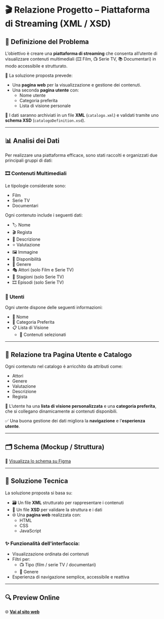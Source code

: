 # 🎬 Relazione Progetto – Piattaforma di Streaming (XML / XSD)

## 📌 Definizione del Problema

L’obiettivo è creare una **piattaforma di streaming** che consenta all’utente di visualizzare contenuti multimediali (🎞️ Film, 📺 Serie TV, 📚 Documentari) in modo accessibile e strutturato.

🧠 La soluzione proposta prevede:

- Una **pagina web** per la visualizzazione e gestione dei contenuti.
- Una seconda **pagina utente** con:
  - Nome utente
  - Categoria preferita
  - Lista di visione personale

📁 I dati saranno archiviati in un file **XML** (`catalogo.xml`) e validati tramite uno **schema XSD** (`catalogoDefinition.xsd`).

---

## 📊 Analisi dei Dati

Per realizzare una piattaforma efficace, sono stati raccolti e organizzati due principali gruppi di dati:

### 🎞️ Contenuti Multimediali

Le tipologie considerate sono:

- Film
- Serie TV
- Documentari

Ogni contenuto include i seguenti dati:

- 🏷️ Nome  
- 🎬 Regista  
- 📝 Descrizione  
- ⭐ Valutazione  
- 🖼️ Immagine  
- 📡 Disponibilità  
- 🧬 Genere  
- 🎭 Attori (solo Film e Serie TV)  
- 📅 Stagioni (solo Serie TV)  
- 🎞️ Episodi (solo Serie TV)  

### 👤 Utenti

Ogni utente dispone delle seguenti informazioni:

- 🧑 Nome  
- 🎯 Categoria Preferita  
- 📋 Lista di Visione  
  - 📌 Contenuti selezionati

---

## 🔗 Relazione tra Pagina Utente e Catalogo

Ogni contenuto nel catalogo è arricchito da attributi come:

- Attori  
- Genere  
- Valutazione  
- Descrizione  
- Regista

🧩 L’utente ha una **lista di visione personalizzata** e una **categoria preferita**, che si collegano dinamicamente ai contenuti disponibili.

✅ Una buona gestione dei dati migliora la **navigazione** e l’**esperienza utente**.

---

## 🗂️ Schema (Mockup / Struttura)

🔗 [Visualizza lo schema su Figma](https://www.figma.com/board/9bB2GqVCOqo1x5lol5W3ln/Progetto-TPSI?node-id=0-1&t=cOblebf13v0Le1xe-1)

---

## 🧩 Soluzione Tecnica

La soluzione proposta si basa su:

- 🗃️ Un file **XML** strutturato per rappresentare i contenuti
- 📐 Un file **XSD** per validare la struttura e i dati
- 🌐 Una **pagina web** realizzata con:
  - HTML
  - CSS
  - JavaScript

### ✨ Funzionalità dell'interfaccia:

- Visualizzazione ordinata dei contenuti
- Filtri per:
  - 📺 Tipo (film / serie TV / documentari)
  - 🧬 Genere
- Esperienza di navigazione semplice, accessibile e reattiva

---

## 🔍 Preview Online

🌐 **[Vai al sito web](https://relazionexmlrischia.netlify.app/)**
